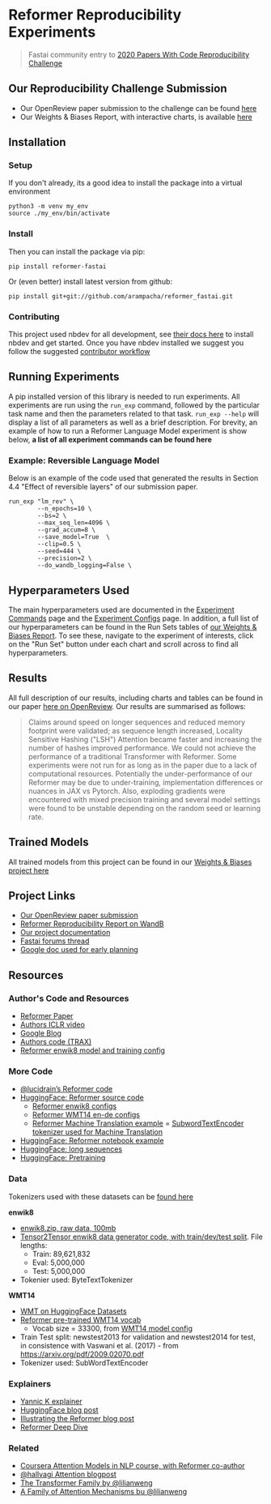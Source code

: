 
# Reformer Reproducibility Experiments
> Fastai community entry to <a href='https://paperswithcode.com/rc2020'>2020 Papers With Code Reproducibility Challenge</a>


## Our Reproducibility Challenge Submission

- Our OpenReview paper submission to the challenge can be found [here](https://openreview.net/forum?id=3s8Y7dHYkN-) 
- Our Weights & Biases Report, with interactive charts, is available [here](https://wandb.ai/fastai_community/reformer-fastai/reports/Reformer-Reproducibility-Report---Vmlldzo0MzQ1OTg) 

## Installation

### Setup
If you don't already, its a good idea to install the package into a virtual environment

```
python3 -m venv my_env
source ./my_env/bin/activate
```

### Install
Then you can install the package via pip:

`pip install reformer-fastai`

Or (even better) install latest version from github:

`pip install git+git://github.com/arampacha/reformer_fastai.git`

### Contributing
This project used nbdev for all development, see [their docs here](https://nbdev.fast.ai/) to install nbdev and get started. Once you have nbdev installed we suggest you follow the suggested [contributor workflow](https://github.com/arampacha/reformer_fastai/blob/master/CONTRIBUTING.md)

## Running Experiments

A pip installed version of this library is needed to run experiments. All experiments are run using the `run_exp` command, followed by the particular task name and then the parameters related to that task. `run_exp --help` will display a list of all parameters as well as a brief description. For brevity, an example of how to run a Reformer Language Model experiment is show below, **a list of all experiment commands can be found here**

### Example: Reversible Language Model
Below is an example of the code used that generated the results in Section 4.4 "Effect of reversible layers" of our submission paper.

```
run_exp "lm_rev" \
        --n_epochs=10 \
        --bs=2 \
        --max_seq_len=4096 \
        --grad_accum=8 \
        --save_model=True  \
        --clip=0.5 \
        --seed=444 \
        --precision=2 \
        --do_wandb_logging=False \
```

## Hyperparameters Used

The main hyperparameters used are documented in the [Experiment Commands](https://arampacha.github.io/reformer_fastai/experiment.experiment-commands.html) page and the [Experiment Configs](https://arampacha.github.io/reformer_fastai/experiment-configs.html) page. In addition, a full list of our hyperparameters can be found in the Run Sets tables of [our Weights & Biases Report](https://wandb.ai/fastai_community/reformer-fastai/reports/Reformer-Reproducibility-Report---Vmlldzo0MzQ1OTg). To see these, navigate to the experiment of interests, click on the "Run Set" button under each chart and scroll across to find all hyperparameters.

## Results
All full description of our results, including charts and tables can be found in our paper [here on OpenReview](https://openreview.net/forum?id=3s8Y7dHYkN-). Our results are summarised as follows:

> Claims around speed on longer sequences and reduced memory footprint were validated; as sequence length
increased, Locality Sensitive Hashing ("LSH") Attention became faster and increasing the number of hashes improved
performance. We could not achieve the performance of a traditional Transformer with Reformer. Some experiments
were not run for as long as in the paper due to a lack of computational resources. Potentially the under-performance
of our Reformer may be due to under-training, implementation differences or nuances in JAX vs Pytorch. Also,
exploding gradients were encountered with mixed precision training and several model settings were found to be
unstable depending on the random seed or learning rate.

## Trained Models

All trained models from this project can be found in our [Weights & Biases project here](https://wandb.ai/fastai_community/reformer-fastai/artifacts)

## Project Links

- [Our OpenReview paper submission](https://openreview.net/forum?id=3s8Y7dHYkN-)
- [Reformer Reproducibility Report on WandB](https://wandb.ai/fastai_community/reformer-fastai/reports/Reformer-Reproducibility-Final-Edits---Vmlldzo0MzQ1OTg)
- [Our project documentation](https://arampacha.github.io/reformer_fastai/)
- [Fastai forums thread](https://forums.fast.ai/t/reproducibility-challenge-2020-fastai-folks-interested/80336/39)
- [Google doc used for early planning](https://docs.google.com/document/d/1wF83E3B3yXIGZixEgOUJI2T2XXhT1DVCrPXS5Dbsyh8/edit)

## Resources

### Author's Code and Resources
- [Reformer Paper](https://openreview.net/pdf?id=rkgNKkHtvB)
- [Authors ICLR video](https://iclr.cc/virtual_2020/poster_rkgNKkHtvB.html)
- [Google Blog](https://ai.googleblog.com/2020/01/reformer-efficient-transformer.html)
- [Authors code (TRAX)](https://github.com/google/trax/tree/master/trax/models/reformer)
- [Reformer enwik8 model and training config](https://github.com/google/trax/blob/f8024e8057599b92fce82842f342cb3d39c8f405/trax/supervised/configs/reformer_enwik8.gin)

### More Code
- [@lucidrain’s Reformer code](https://github.com/lucidrains/reformer-pytorch/)
- [HuggingFace: Reformer source code](https://github.com/huggingface/transformers/blob/a1bbcf3f6c20e15fe799a8659d6b7bd36fdf11ed/src/transformers/modeling_reformer.py)
    - [Reformer enwik8 configs](https://github.com/google/trax/blob/master/trax/supervised/configs/reformer_enwik8.gin)
    - [Reformer WMT14 en-de configs](https://github.com/google/trax/blob/master/trax/supervised/configs/reformer_wmt_ende.gin)
    - [Reformer Machine Translation example](https://github.com/google/trax/blob/a0483a12cb7ebece40b5e302e8e81fd9249c6ef6/trax/models/reformer/machine_translation.ipynb)
    = [SubwordTextEncoder tokenizer used for Machine Translation](https://github.com/tensorflow/tensor2tensor/blob/21dba2c1bdcc7ab582a2bfd8c0885c217963bb4f/tensor2tensor/data_generators/text_encoder.py#L448)
- [HuggingFace: Reformer notebook example](https://colab.research.google.com/github/patrickvonplaten/blog/blob/master/notebooks/03_reformer.ipynb)
- [HuggingFace: long sequences](https://colab.research.google.com/github/patrickvonplaten/notebooks/blob/master/PyTorch_Reformer.ipynb)
- [HuggingFace: Pretraining](https://colab.research.google.com/drive/1tzzh0i8PgDQGV3SMFUGxM7_gGae3K-uW?usp=sharing)

### Data

Tokenizers used with these datasets can be [found here](https://arampacha.github.io/reformer_fastai/tokenizers.html)

**enwik8**
- [enwik8.zip, raw data, 100mb](http://mattmahoney.net/dc/enwik8.zip)
- [Tensor2Tensor enwik8 data generator code, with train/dev/test split](https://github.com/tensorflow/tensor2tensor/blob/master/tensor2tensor/data_generators/enwik8.py). File lengths:
    - Train: 89,621,832
    - Eval: 5,000,000
    - Test: 5,000,000
- Tokenier used: ByteTextTokenizer

**WMT14**
- [WMT on HuggingFace Datasets](https://huggingface.co/datasets/viewer/?dataset=wmt14&config=cs-en)
- [Reformer pre-trained WMT14 vocab](https://github.com/google/trax/tree/a0483a12cb7ebece40b5e302e8e81fd9249c6ef6/trax/models/reformer/testdata)
    - Vocab size = 33300, from [WMT14 model config](https://github.com/google/trax/blob/master/trax/supervised/configs/reformer_wmt_ende.gin)
- Train Test split: newstest2013 for validation and newstest2014 for test, in consistence with Vaswani et al. (2017) - from https://arxiv.org/pdf/2009.02070.pdf
- Tokenizer used: SubWordTextEncoder

### Explainers

- [Yannic K explainer](https://www.youtube.com/watch?v=i4H0kjxrias&t=1s)
- [HuggingFace blog post](https://huggingface.co/blog/reformer)
- [Illustrating the Reformer blog post](https://towardsdatascience.com/illustrating-the-reformer-393575ac6ba0)
- [Reformer Deep Dive](https://www.pragmatic.ml/reformer-deep-dive/)

### Related

- [Coursera Attention Models in NLP course, with Reformer co-author](https://www.coursera.org/learn/attention-models-in-nlp)
- [@hallvagi Attention blogpost](https://hallvagi.github.io/dl-explorer/fastai/attention/lstm/2020/06/29/Attention.html)
- [The Transformer Family by @lilianweng](https://lilianweng.github.io/lil-log/2020/04/07/the-transformer-family.html)
- [A Family of Attention Mechanisms bu @lilianweng](https://lilianweng.github.io/lil-log/2018/06/24/attention-attention.html#a-family-of-attention-mechanisms)
